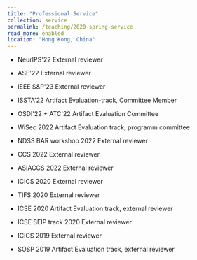 ```yaml
---
title: "Professional Service"
collection: service
permalink: /teaching/2020-spring-service
read_more: enabled
location: "Hong Kong, China"
---
```

 * NeurIPS'22 External reviewer

 * ASE'22 External reviewer

 * IEEE S&P'23 External reviewer

 * ISSTA'22 Artifact Evaluation-track, Committee Member

 * OSDI'22 + ATC'22 Artifact Evaluation Committee

 * WiSec 2022 Artifact Evaluation track, programm committee

 * NDSS BAR workshop 2022 External reviewer

 * CCS 2022 External reviewer

 * ASIACCS 2022 External reviewer

 * ICICS 2020 External reviewer

 * TIFS 2020 External reviewer

 * ICSE 2020 Artifact Evaluation track, external reviewer

 * ICSE SEIP track 2020 External reviewer

 * ICICS 2019 External reviewer

 * SOSP 2019 Artifact Evaluation track, external reviewer
